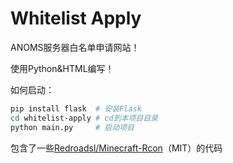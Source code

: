 # Whitelist Apply
ANOMS服务器白名单申请网站！

使用Python&HTML编写！

如何启动：
```bash
pip install flask  # 安装Flask
cd whitelist-apply # cd到本项目目录
python main.py     # 启动项目
```

包含了一些[Redroadsl/Minecraft-Rcon](https://github.com/Redroadsl/Minecraft-Rcon)（MIT）的代码

